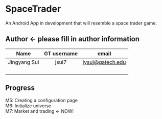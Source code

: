 # SpaceTrader
An Android App in development that will resemble a space trader game. 

## Author <- please fill in author information
Name|GT username|email
:-:|:-:|:-:
Jingyang Sui|jsui7|jysui@gatech.edu
||
||
||
||

## Progress
M5: Creating a configuration page  
M6: Initialize universe  
M7: Market and trading <- NOW!  